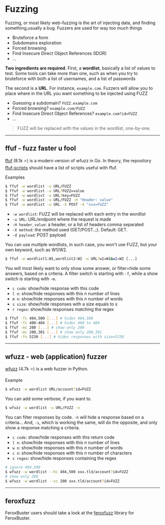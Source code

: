 # Fuzzing

<div class="row row-cols-md-2"><div>

Fuzzing, or most likely web-fuzzing is the art of injecting data, and finding something,usually a bug. Fuzzers are used for way too much things

* Bruteforce a form
* Subdomains exploration
* Forced browsing
* Find Insecure Direct Object References (IDOR)
* ...
</div><div>

**Two ingredients are required**. First, a **wordlist**, basically a list of values to test. Some tools can take more than one, such as when you try to bruteforce with both a list of usernames, and a list of passwords

The second is a **URL**. For instance, `example.com`. Fuzzers will allow you to place where in the URL you want something to be injected using FUZZ

* Guessing a subdomain? `FUZZ.example.com`
* Forced browsing? `example.com/FUZZ`
* Find Insecure Direct Object References? `example.com?id=FUZZ`
* ...

> FUZZ will be replaced with the values in the wordlist, one-by-one.
</div></div>

<hr class="sl">

## ffuf - fuzz faster u fool

<div class="row row-cols-md-2"><div>

[ffuf](https://github.com/ffuf/ffuf) (8.1k ⭐) is a modern version of wfuzz in Go. In theory, the repository [ffuf-scripts](https://github.com/ffuf/ffuf-scripts) should have a list of scripts useful with ffuf.

Examples

```bash
$ ffuf -w wordlist -u URL/FUZZ
$ ffuf -w wordlist -u URL?FUZZ=value
$ ffuf -w wordlist -u URL?key=FUZZ
$ ffuf -w wordlist -u URL/FUZZ -H "Header: value"
$ ffuf -w wordlist -u URL -X POST -d "xxx=FUZZ"
```

* `-w wordlist`: FUZZ will be replaced with each entry in the wordlist
* `-u URL`: URL/endpoint where the request is made
* `-H header_value`: a header, or a list of headers comma separated
* `-X method`: the method used (GET/POST..;). Default: GET.
* `-d payload`: POST payload

You can use multiple wordlists, in such case, you won't use FUZZ, but your own keyword, such as W1/W2.

```bash
$ ffuf -w wordlist1:W1,wordlist2:W2 -u URL?w1=W1&w2=W2 [...]
```
</div><div>

You will most likely want to only show some answer, or filter=hide some answers, based on a criteria. A filter switch is starting with `-f`, while a show switch is starting with `-m`.

* `c code`: show/hide response with this code
* `l n`: show/hide responses with this $n$ number of lines
* `m n`: show/hide responses with this $n$ number of words
* `s size`: show/hide responses with a size equals to $s$
* `r regex`: show/hide responses matching the regex

```bash
$ ffuf -fc 404,500 [...] # hides 404,500
$ ffuf -fc 400-404 [...] # hides 400 to 404
$ ffuf -mc 200 [...] # show only 200
$ ffuf -mc 200,301 [...] # show only 200,301
$ ffuf -fs 5230 [...] # hides responses with size=5230
```
</div></div>

<hr class="sr">

## wfuzz - web (application) fuzzer

<div class="row row-cols-md-2"><div>

[wfuzz](https://github.com/xmendez/wfuzz) (4.7k ⭐) is a web fuzzer in Python.

Example

```bash
$ wfuzz -w wordlist URL/account?id=FUZZ
```

You can add some verbose, if you want to.

```bash
$ wfuzz -w wordlist -u URL/FUZZ -v
```

</div><div>

You can filter responses by code. `-h` will hide a response based on a criteria... And, `-s`, which is working the same, will do the opposite, and only show a response matching a criteria.

* `c code`: show/hide responses with this return code
* `l n`: show/hide responses with this $n$ number of lines
* `w n`: show/hide responses with this $n$ number of words
* `c n`: show/hide responses with this $n$ number of characters
* `s regex`: show/hide responses containing the regex

```bash
# ignore 404,500
$ wfuzz -w wordlist --hc 404,500 xxx.tld/account?id=FUZZ
# show only 200
$ wfuzz -w wordlist --sc 200 xxx.tld/account?id=FUZZ
```
</div></div>

<hr class="sl">

## feroxfuzz

FeroxBuster users should take a look at the [feroxfuzz](https://github.com/epi052/feroxfuzz/) library for FeroxBuster.